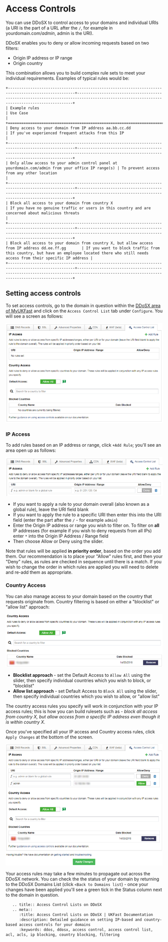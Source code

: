 # Access Controls

You can use DDoSX to control access to your domains and individual URIs (a URI is the part of a URL after the `/`, for example in yourdomain.com/*admin*, admin is the URI).

DDoSX enables you to deny or allow incoming requests based on two filters:

- Origin IP address or IP range
- Origin country

This combination allows you to build complex rule sets to meet your individual requirements. Examples of typical rules would be:

```eval_rst
+----------------------------------------------------------------------------------------------------+------------------------------------------------------------------------------------------------------------------------------------------+
| Example rules                                                                                      | Use Case                                                                                                                                 |
+====================================================================================================+==========================================================================================================================================+
| Deny access to your domain from IP address aa.bb.cc.dd                                             | If you've experienced frequent attacks from this IP                                                                                      |
+----------------------------------------------------------------------------------------------------+------------------------------------------------------------------------------------------------------------------------------------------+
| Only allow access to your admin control panel at yourdomain.com/admin from your office IP range(s) | To prevent access from any other location                                                                                                |
+----------------------------------------------------------------------------------------------------+------------------------------------------------------------------------------------------------------------------------------------------+
| Block all access to your domain from country X                                                     | If you have no genuine traffic or users in this country and are concerned about malicious threats                                        |
+----------------------------------------------------------------------------------------------------+------------------------------------------------------------------------------------------------------------------------------------------+
| Block all access to your domain from country X, but allow access from IP address dd.ee.ff.gg       | If you want to block traffic from this country, but have an employee located there who still needs access from their specific IP address |
+----------------------------------------------------------------------------------------------------+------------------------------------------------------------------------------------------------------------------------------------------+
```

## Setting access controls

To set access controls, go to the domain in question within the [DDoSX area of MyUKFast](https://my.ukfast.co.uk/ddosx/) and click on the `Access Control List` tab under `Configure`.  You will see a screen as follows:

![acl](files/acl.png)

### IP Access

To add rules based on an IP address or range, click `+Add Rule`; you'll see an area open up as follows:

![add_ip_filter](files/add_ip_filter.png)

- If you want to apply a rule to your domain overall (also known as a global rule), leave the URI field blank
- If you want to apply the rule to a specific URI then enter this into the URI field (enter the part after the `/` - for example `admin`)
- Enter the Origin IP address or range you wish to filter on.  To filter on **all** IP addresses (for example if you wish to deny requests from all IPs) enter `*` into the Origin IP Address / Range field
- Then choose Allow or Deny using the slider.

Note that rules will be applied **in priority order**, based on the order you add them.  Our recommendation is to place your "Allow" rules first, and then your "Deny" rules, as rules are checked in sequence until there is a match.  If you wish to change the order in which rules are applied you will need to delete and re-add them as appropriate.

### Country Access

You can also manage access to your domain based on the country that requests originate from.  Country filtering is based on either a "blocklist" or "allow list" approach:

![add_country_filter](files/add_country_filter.png)

- **Blocklist approach** - set the Default Access to `Allow All` using the slider, then specify individual countries which you wish to block, or "blocklist"
- **Allow list approach** - set Default Access to `Block All` using the slider, then specify individual countries which you wish to allow, or "allow list"

The country access rules you specify will work in conjunction with your IP access rules; this is how you can build rulesets such as - *block all access from country X, but allow access from a specific IP address even though it is within country X*.

Once you've specified all your IP access and Country access rules, click `Apply Changes` at the bottom of the screen.

![acl_rules](files/acl_rules.png)

Your access rules may take a few minutes to propagate out across the DDoSX network.  You can check the the status of your domain by returning to the DDoSX Domains List (click `<Back to Domains list`) - once your changes have been applied you'll see a green tick in the Status column next to the domain in question.

```eval_rst
   .. title:: Access Control Lists on DDoSX
   .. meta::
      :title: Access Control Lists on DDoSX | UKFast Documentation
      :description: Detailed guidance on setting IP-based and country-based access controls for your domains
      :keywords: ddos, ddosx, access control, access control list, acl, acls, ip blocking, country blocking, filtering
```
